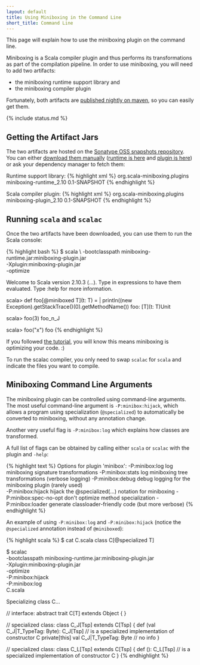 ```yaml
---
layout: default
title: Using Miniboxing in the Command Line
short_title: Command Line
---
```


This page will explain how to use the miniboxing plugin on the command line.

Miniboxing is a Scala compiler plugin and thus performs its transformations as part of the compilation pipeline. In order to use miniboxing, you will need to add two artifacts:
 * the miniboxing runtime support library and
 * the miniboxing compiler plugin

Fortunately, both artifacts are [published nightly on maven](https://travis-ci.org/miniboxing/miniboxing-plugin), so you can easily get them.

{% include status.md %}

## Getting the Artifact Jars

The two artifacts are hosted on the [Sonatype OSS snapshots repository](https://docs.sonatype.org/display/Repository/Sonatype+OSS+Maven+Repository+Usage+Guide). You can either [download them manually](https://oss.sonatype.org/content/repositories/snapshots/org/scala-miniboxing/plugins/miniboxing-runtime_2.10/0.1-SNAPSHOT/) ([runtime is here](https://oss.sonatype.org/content/repositories/snapshots/org/scala-miniboxing/plugins/miniboxing-runtime_2.10/0.1-SNAPSHOT/miniboxing-runtime_2.10-0.1-SNAPSHOT.jar) and [plugin is here](https://oss.sonatype.org/content/repositories/snapshots/org/scala-miniboxing/plugins/miniboxing-plugin_2.10/0.1-SNAPSHOT/miniboxing-plugin_2.10-0.1-SNAPSHOT.jar)) or ask your dependency manager to fetch them:

Runtime support library:
{% highlight xml %}
<dependency>
  <groupId>org.scala-miniboxing.plugins</groupId>
  <artifactId>miniboxing-runtime_2.10</artifactId>
  <version>0.1-SNAPSHOT</version>
</dependency>
{% endhighlight %}


Scala compiler plugin:
{% highlight xml %}
<dependency>
  <groupId>org.scala-miniboxing.plugins</groupId>
  <artifactId>miniboxing-plugin_2.10</artifactId>
  <version>0.1-SNAPSHOT</version>
</dependency>
{% endhighlight %}

## Running `scala` and `scalac`

Once the two artifacts have been downloaded, you can use them to run the Scala console:

{% highlight bash %}
$ scala \ 
  -bootclasspath miniboxing-runtime.jar:miniboxing-plugin.jar \
  -Xplugin:miniboxing-plugin.jar \
  -optimize

Welcome to Scala version 2.10.3 (...).
Type in expressions to have them evaluated.
Type :help for more information.

scala> def foo[@miniboxed T](t: T) = 
     |   println((new Exception).getStackTrace()(0).getMethodName())
foo: [T](t: T)Unit

scala> foo(3)
foo_n_J

scala> foo("x")
foo
{% endhighlight %}

If you followed [the tutorial](tutorial.html), you will know this means miniboxing is optimizing your code. :)

To run the scalac compiler, you only need to swap `scalac` for `scala` and indicate the files you want to compile.

## Miniboxing Command Line Arguments

The miniboxing plugin can be controlled using command-line arguments. The most useful command-line argument is `-P:minibox:hijack`, which allows a program using specialization (`@specialized`) to automatically be converted to miniboxing, without any annotation change.

Another very useful flag is `-P:minibox:log` which explains how classes are transformed.

A full list of flags can be obtained by calling either `scala` or `scalac` with the plugin and `-help`:

{% highlight text %}
Options for plugin 'minibox':
  -P:minibox:log          log miniboxing signature transformations
  -P:minibox:stats        log miniboxing tree transformations (verbose logging)
  -P:minibox:debug        debug logging for the miniboxing plugin (rarely used)  
  -P:minibox:hijack       hijack the @specialized(...) notation for miniboxing
  -P:minibox:spec-no-opt  don't optimize method specialization
  -P:minibox:loader       generate classloader-friendly code (but more verbose)
{% endhighlight %}

An example of using `-P:minibox:log` and `-P:minibox:hijack` (notice the `@specialized` annotation instead of `@miniboxed`):

{% highlight scala %}
$ cat C.scala 
class C[@specialized T]

$ scalac \
  -bootclasspath miniboxing-runtime.jar:miniboxing-plugin.jar \
  -Xplugin:miniboxing-plugin.jar \
  -optimize \
  -P:minibox:hijack \
  -P:minibox:log \
  C.scala

Specializing class C...

  // interface:
  abstract trait C[T] extends Object {
  }

  // specialized class:
  class C_J[Tsp] extends C[Tsp] {
    def <init>(val C_J|T_TypeTag: Byte): C_J[Tsp] 
      // is a specialized implementation of constructor C
    private[this] val C_J|T_TypeTag: Byte
      // no info
  }

  // specialized class:
  class C_L[Tsp] extends C[Tsp] {
    def <init>(): C_L[Tsp]
      // is a specialized implementation of constructor C
  }
{% endhighlight %}

